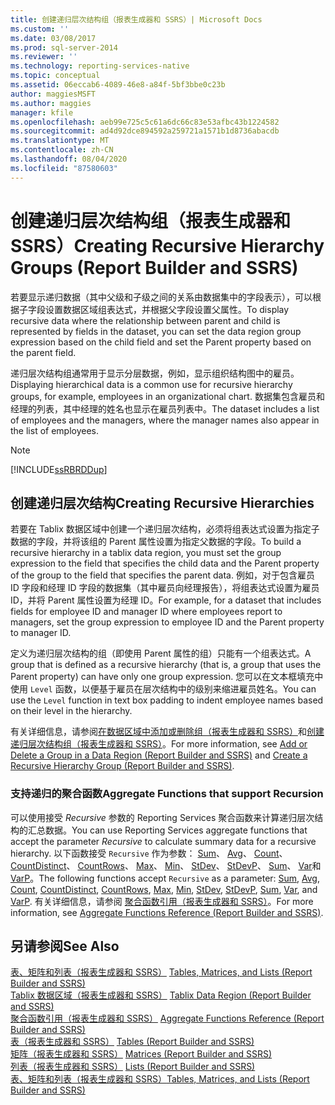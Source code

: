 ```yaml
---
title: 创建递归层次结构组（报表生成器和 SSRS）| Microsoft Docs
ms.custom: ''
ms.date: 03/08/2017
ms.prod: sql-server-2014
ms.reviewer: ''
ms.technology: reporting-services-native
ms.topic: conceptual
ms.assetid: 06eccab6-4089-46e8-a84f-5bf3bbe0c23b
author: maggiesMSFT
ms.author: maggies
manager: kfile
ms.openlocfilehash: aeb99e725c5c61a6dc66c83e53afbc43b1224582
ms.sourcegitcommit: ad4d92dce894592a259721a1571b1d8736abacdb
ms.translationtype: MT
ms.contentlocale: zh-CN
ms.lasthandoff: 08/04/2020
ms.locfileid: "87580603"
---
```

# <a name="creating-recursive-hierarchy-groups-report-builder-and-ssrs"></a><span data-ttu-id="40aa6-102">创建递归层次结构组（报表生成器和 SSRS）</span><span class="sxs-lookup"><span data-stu-id="40aa6-102">Creating Recursive Hierarchy Groups (Report Builder and SSRS)</span></span>
  <span data-ttu-id="40aa6-103">若要显示递归数据（其中父级和子级之间的关系由数据集中的字段表示），可以根据子字段设置数据区域组表达式，并根据父字段设置父属性。</span><span class="sxs-lookup"><span data-stu-id="40aa6-103">To display recursive data where the relationship between parent and child is represented by fields in the dataset, you can set the data region group expression based on the child field and set the Parent property based on the parent field.</span></span>  
  
 <span data-ttu-id="40aa6-104">递归层次结构组通常用于显示分层数据，例如，显示组织结构图中的雇员。</span><span class="sxs-lookup"><span data-stu-id="40aa6-104">Displaying hierarchical data is a common use for recursive hierarchy groups, for example, employees in an organizational chart.</span></span> <span data-ttu-id="40aa6-105">数据集包含雇员和经理的列表，其中经理的姓名也显示在雇员列表中。</span><span class="sxs-lookup"><span data-stu-id="40aa6-105">The dataset includes a list of employees and the managers, where the manager names also appear in the list of employees.</span></span>  
  
> [!NOTE]  
>  [!INCLUDE[ssRBRDDup](../../includes/ssrbrddup-md.md)]  
  
## <a name="creating-recursive-hierarchies"></a><span data-ttu-id="40aa6-106">创建递归层次结构</span><span class="sxs-lookup"><span data-stu-id="40aa6-106">Creating Recursive Hierarchies</span></span>  
 <span data-ttu-id="40aa6-107">若要在 Tablix 数据区域中创建一个递归层次结构，必须将组表达式设置为指定子数据的字段，并将该组的 Parent 属性设置为指定父数据的字段。</span><span class="sxs-lookup"><span data-stu-id="40aa6-107">To build a recursive hierarchy in a tablix data region, you must set the group expression to the field that specifies the child data and the Parent property of the group to the field that specifies the parent data.</span></span> <span data-ttu-id="40aa6-108">例如，对于包含雇员 ID 字段和经理 ID 字段的数据集（其中雇员向经理报告），将组表达式设置为雇员 ID，并将 Parent 属性设置为经理 ID。</span><span class="sxs-lookup"><span data-stu-id="40aa6-108">For example, for a dataset that includes fields for employee ID and manager ID where employees report to managers, set the group expression to employee ID and the Parent property to manager ID.</span></span>  
  
 <span data-ttu-id="40aa6-109">定义为递归层次结构的组（即使用 Parent 属性的组）只能有一个组表达式。</span><span class="sxs-lookup"><span data-stu-id="40aa6-109">A group that is defined as a recursive hierarchy (that is, a group that uses the Parent property) can have only one group expression.</span></span> <span data-ttu-id="40aa6-110">您可以在文本框填充中使用 `Level` 函数，以便基于雇员在层次结构中的级别来缩进雇员姓名。</span><span class="sxs-lookup"><span data-stu-id="40aa6-110">You can use the `Level` function in text box padding to indent employee names based on their level in the hierarchy.</span></span>  
  
 <span data-ttu-id="40aa6-111">有关详细信息，请参阅[在数据区域中添加或删除组（报表生成器和 SSRS）](add-or-delete-a-group-in-a-data-region-report-builder-and-ssrs.md)和[创建递归层次结构组（报表生成器和 SSRS）](create-a-recursive-hierarchy-group-report-builder-and-ssrs.md)。</span><span class="sxs-lookup"><span data-stu-id="40aa6-111">For more information, see [Add or Delete a Group in a Data Region &#40;Report Builder and SSRS&#41;](add-or-delete-a-group-in-a-data-region-report-builder-and-ssrs.md) and  [Create a Recursive Hierarchy Group &#40;Report Builder and SSRS&#41;](create-a-recursive-hierarchy-group-report-builder-and-ssrs.md).</span></span>  
  
### <a name="aggregate-functions-that-support-recursion"></a><span data-ttu-id="40aa6-112">支持递归的聚合函数</span><span class="sxs-lookup"><span data-stu-id="40aa6-112">Aggregate Functions that support Recursion</span></span>  
 <span data-ttu-id="40aa6-113">可以使用接受 *Recursive* 参数的 Reporting Services 聚合函数来计算递归层次结构的汇总数据。</span><span class="sxs-lookup"><span data-stu-id="40aa6-113">You can use Reporting Services aggregate functions that accept the parameter *Recursive* to calculate summary data for a recursive hierarchy.</span></span> <span data-ttu-id="40aa6-114">以下函数接受 `Recursive` 作为参数： [Sum](report-builder-functions-sum-function.md)、 [Avg](report-builder-functions-avg-function.md)、 [Count](report-builder-functions-count-function.md)、 [CountDistinct](report-builder-functions-countdistinct-function.md)、 [CountRows](report-builder-functions-countrows-function.md)、 [Max](report-builder-functions-max-function.md)、 [Min](report-builder-functions-min-function.md)、 [StDev](report-builder-functions-stdev-function.md)、 [StDevP](report-builder-functions-stdevp-function.md)、 [Sum](report-builder-functions-sum-function.md)、 [Var](report-builder-functions-var-function.md)和[VarP](report-builder-functions-varp-function.md)。</span><span class="sxs-lookup"><span data-stu-id="40aa6-114">The following functions accept `Recursive` as a parameter: [Sum](report-builder-functions-sum-function.md), [Avg](report-builder-functions-avg-function.md), [Count](report-builder-functions-count-function.md), [CountDistinct](report-builder-functions-countdistinct-function.md), [CountRows](report-builder-functions-countrows-function.md), [Max](report-builder-functions-max-function.md), [Min](report-builder-functions-min-function.md), [StDev](report-builder-functions-stdev-function.md), [StDevP](report-builder-functions-stdevp-function.md), [Sum](report-builder-functions-sum-function.md), [Var](report-builder-functions-var-function.md), and [VarP](report-builder-functions-varp-function.md).</span></span> <span data-ttu-id="40aa6-115">有关详细信息，请参阅 [聚合函数引用（报表生成器和 SSRS）](report-builder-functions-aggregate-functions-reference.md)。</span><span class="sxs-lookup"><span data-stu-id="40aa6-115">For more information, see [Aggregate Functions Reference &#40;Report Builder and SSRS&#41;](report-builder-functions-aggregate-functions-reference.md).</span></span>  
  
## <a name="see-also"></a><span data-ttu-id="40aa6-116">另请参阅</span><span class="sxs-lookup"><span data-stu-id="40aa6-116">See Also</span></span>  
 <span data-ttu-id="40aa6-117">[表、矩阵和列表（报表生成器和 SSRS）](tables-matrices-and-lists-report-builder-and-ssrs.md) </span><span class="sxs-lookup"><span data-stu-id="40aa6-117">[Tables, Matrices, and Lists &#40;Report Builder and SSRS&#41;](tables-matrices-and-lists-report-builder-and-ssrs.md) </span></span>  
 <span data-ttu-id="40aa6-118">[Tablix 数据区域（报表生成器和 SSRS）](../tablix-data-region-report-builder-and-ssrs.md) </span><span class="sxs-lookup"><span data-stu-id="40aa6-118">[Tablix Data Region &#40;Report Builder and SSRS&#41;](../tablix-data-region-report-builder-and-ssrs.md) </span></span>  
 <span data-ttu-id="40aa6-119">[聚合函数引用（报表生成器和 SSRS）](report-builder-functions-aggregate-functions-reference.md) </span><span class="sxs-lookup"><span data-stu-id="40aa6-119">[Aggregate Functions Reference &#40;Report Builder and SSRS&#41;](report-builder-functions-aggregate-functions-reference.md) </span></span>  
 <span data-ttu-id="40aa6-120">[表（报表生成器和 SSRS）](tables-report-builder-and-ssrs.md) </span><span class="sxs-lookup"><span data-stu-id="40aa6-120">[Tables &#40;Report Builder  and SSRS&#41;](tables-report-builder-and-ssrs.md) </span></span>  
 <span data-ttu-id="40aa6-121">[矩阵（报表生成器和 SSRS）](create-a-matrix-report-builder-and-ssrs.md) </span><span class="sxs-lookup"><span data-stu-id="40aa6-121">[Matrices &#40;Report Builder and SSRS&#41;](create-a-matrix-report-builder-and-ssrs.md) </span></span>  
 <span data-ttu-id="40aa6-122">[列表（报表生成器和 SSRS）](create-invoices-and-forms-with-lists-report-builder-and-ssrs.md) </span><span class="sxs-lookup"><span data-stu-id="40aa6-122">[Lists &#40;Report Builder and SSRS&#41;](create-invoices-and-forms-with-lists-report-builder-and-ssrs.md) </span></span>  
 [<span data-ttu-id="40aa6-123">表、矩阵和列表（报表生成器和 SSRS）</span><span class="sxs-lookup"><span data-stu-id="40aa6-123">Tables, Matrices, and Lists &#40;Report Builder and SSRS&#41;</span></span>](tables-matrices-and-lists-report-builder-and-ssrs.md)  
  
  
